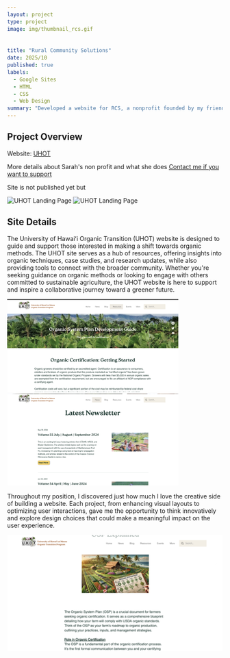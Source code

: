 ```yaml
---
layout: project
type: project
image: img/thumbnail_rcs.gif


title: "Rural Community Solutions"
date: 2025/10
published: true
labels:
  - Google Sites
  - HTML
  - CSS
  - Web Design
summary: "Developed a website for RCS, a nonprofit founded by my friend Sarah Benimana, to support building libraries in Rwanda."
---
```


## Project Overview

Website: <a href = "https://www.uhot.org/">UHOT</a>

More details about Sarah's non profit and what she does <a href="https://manoa.hawaii.edu/ctahr/tpss/"> Contact me if you want to support </a>

Site is not published yet but 



<p><img src="../img/uhot-resourcespage.png" alt="UHOT Landing Page" width=400> <img src="../img/uhot-homepage.png" alt="UHOT Landing Page" width=400></p>



## Site Details

The University of Hawaiʻi Organic Transition (UHOT) website is designed to guide and support those interested in making a shift towards organic methods. The UHOT site serves as a hub of resources, offering insights into organic techniques, case studies, and research updates, while also providing tools to connect with the broader community. Whether you're seeking guidance on organic methods or looking to engage with others committed to sustainable agriculture, the UHOT website is here to support and inspire a collaborative journey toward a greener future.


<p><img src="../img/uhot-osp.png" alt="UHOT Home Page" width="400"> <img src="../img/uhot-newspage.png" alt = "UHOT News Page" width="400"></p>


Throughout my position, I discovered just how much I love the creative side of building a website. Each project, from enhancing visual layouts to optimizing user interactions, gave me the opportunity to think innovatively and explore design choices that could make a meaningful impact on the user experience.


<p><img src="../img/uhot-osp-explained.png" alt = "UHOT osp explained page" width="599"></p>

